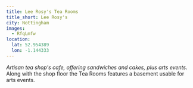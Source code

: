 ```yaml
---
title: Lee Rosy's Tea Rooms
title_short: Lee Rosy's
city: Nottingham
images:
  - RfqLmfw
location:
  lat: 52.954389
  lon: -1.144333
---
```


_Artisan tea shop's cafe, offering sandwiches and cakes, plus arts events._ Along with the shop floor the Tea Rooms features a basement usable for arts events.
